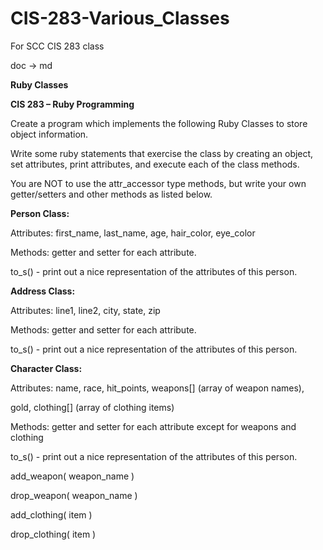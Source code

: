 # CIS-283-Various_Classes
 For SCC CIS 283 class

doc -> md

**Ruby Classes**

**CIS 283 – Ruby Programming**

Create a program which implements the following Ruby Classes to store object information.

Write some ruby statements that exercise the class by creating an object, set attributes, print attributes, and execute each of the class methods.

You are NOT to use the attr\_accessor type methods, but write your own getter/setters and other methods as listed below.

**Person Class:**

Attributes: first\_name, last\_name, age, hair\_color, eye\_color

Methods: getter and setter for each attribute.

to\_s() - print out a nice representation of the attributes of this person.

**Address Class:**

Attributes: line1, line2, city, state, zip

Methods: getter and setter for each attribute.

to\_s() - print out a nice representation of the attributes of this person.

**Character Class:**

Attributes: name, race, hit\_points, weapons[] (array of weapon names),

gold, clothing[] (array of clothing items)

Methods: getter and setter for each attribute except for weapons and clothing

to\_s() - print out a nice representation of the attributes of this person.

add\_weapon( weapon\_name )

drop\_weapon( weapon\_name )

add\_clothing( item )

drop\_clothing( item )
